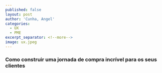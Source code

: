 ```yaml
---
published: false
layout: post
author: 'Cunha, Angel'
categories:
  - UX
  - PME
excerpt_separator: <!--more-->
image: ux.jpeg
---
```

### Como construir uma jornada de compra incrível para os seus clientes



